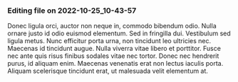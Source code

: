 

### Editing file on 2022-10-25_10-43-57

Donec ligula orci, auctor non neque in, commodo bibendum odio. Nulla ornare justo id odio euismod elementum. Sed in fringilla dui. Vestibulum sed ligula metus. Nunc efficitur porta urna, non tincidunt leo ultricies nec. Maecenas id tincidunt augue. Nulla viverra vitae libero et porttitor. Fusce nec ante quis risus finibus sodales vitae nec tortor. Donec nec hendrerit purus, id aliquam enim. Maecenas venenatis erat non lectus iaculis porta. Aliquam scelerisque tincidunt erat, ut malesuada velit elementum at.


